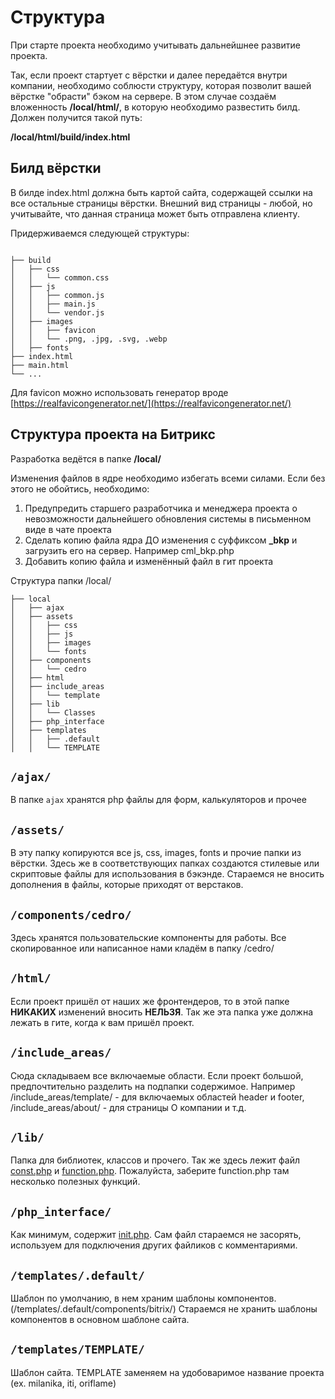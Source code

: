 # Структура

При старте проекта необходимо учитывать дальнейшнее развитие проекта.

Так, если проект стартует с вёрстки и далее передаётся внутри компании, необходимо соблюсти структуру, которая позволит вашей вёрстке "обрасти" бэком на сервере. В этом случае создаём вложенность **/local/html/**, в которую необходимо развестить билд. Должен получится такой путь:

**/local/html/build/index.html**

## Билд вёрстки 
В билде index.html должна быть картой сайта, содержащей ссылки на все остальные страницы вёрстки. Внешний вид страницы - любой, но учитывайте, что данная страница может быть отправлена клиенту.

Придерживаемся следующей структуры:
```text

├── build
│   ├── css
│   │   └── common.css
│   ├── js
│   │   ├── common.js
│   │   ├── main.js
│   │   └── vendor.js
│   ├── images
│   │   ├── favicon
│   │   └── .png, .jpg, .svg, .webp
│   ├── fonts
├── index.html 
├── main.html
└── ...
```

Для favicon можно использовать генератор вроде [https://realfavicongenerator.net/](https://realfavicongenerator.net/)


## Структура проекта на Битрикс

Разработка ведётся в папке **/local/**

Изменения файлов в ядре необходимо избегать всеми силами. Если без этого не обойтись, необходимо:

1. Предупредить старшего разработчика и менеджера проекта о невозможности дальнейшего обновления системы в письменном виде в чате проекта
2. Сделать копию файла ядра ДО изменения с суффиксом **_bkp** и загрузить его на сервер. Например cml_bkp.php
3. Добавить копию файла и изменённый файл в гит проекта

Структура папки /local/

```
├── local
│   ├── ajax
│   ├── assets
│   │   ├── css
│   │   ├── js
│   │   ├── images
│   │   └── fonts
│   ├── components
│   │   └── cedro
│   ├── html
│   ├── include_areas
│   │   └── template
│   ├── lib
│   │   └── Classes
│   ├── php_interface
│   ├── templates
│   │   ├── .default
│   │   └── TEMPLATE
```

## `/ajax/`

В папке `ajax` хранятся php файлы для форм, калькуляторов и прочее

## `/assets/`

В эту папку копируются все js, css, images, fonts и прочие папки из вёрстки. Здесь же в соответствующих папках создаются стилевые или скриптовые файлы для использования в бэкэнде. Стараемся не вносить дополнения в файлы, которые приходят от верстаков.

## `/components/cedro/`

Здесь хранятся пользовательские компоненты для работы. Все скопированное или написанное нами кладём в папку /cedro/

## `/html/`

Если проект пришёл от наших же фронтендеров, то в этой папке **НИКАКИХ** изменений вносить **НЕЛЬЗЯ**. Так же эта папка уже должна лежать в гите, когда к вам пришёл проект.

## `/include_areas/`

Сюда складываем все включаемые области. Если проект большой, предпочтительно разделить на подпапки содержимое. Например /include_areas/template/ - для включаемых областей header и footer, /include_areas/about/ -  для страницы О компании и т.д.

## `/lib/`

Папка для библиотек, классов и прочего. Так же здесь лежит файл [const.php](const.md) и [function.php](function.md). Пожалуйста, заберите function.php там несколько полезных функций.

## `/php_interface/`

Как минимум, содержит [init.php](init.md). Сам файл стараемся не засорять, используем для подключения других файликов с комментариями.

## `/templates/.default/`

Шаблон по умолчанию, в нем храним шаблоны компонентов. (/templates/.default/components/bitrix/)
Стараемся не хранить шаблоны компонентов в основном шаблоне сайта.

## `/templates/TEMPLATE/`

Шаблон сайта. TEMPLATE заменяем на удобоваримое название проекта (ex. milanika, iti, oriflame)